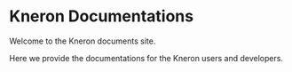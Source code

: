 # Kneron Documentations

Welcome to the Kneron documents site.

Here we provide the documentations for the Kneron users and developers.
